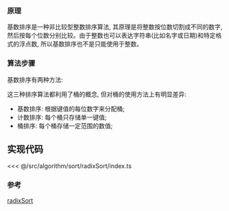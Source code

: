 ### 原理

基数排序是一种非比较型整数排序算法, 其原理是将整数按位数切割成不同的数字, 然后按每个位数分别比较。由于整数也可以表达字符串(比如名字或日期)和特定格式的浮点数, 所以基数排序也不是只能使用于整数。

### 算法步骤

基数排序有两种方法: 

这三种排序算法都利用了桶的概念, 但对桶的使用方法上有明显差异: 

- 基数排序: 根据键值的每位数字来分配桶;
- 计数排序: 每个桶只存储单一键值;
- 桶排序: 每个桶存储一定范围的数值;

<!-- ![radixSort](~@images/src/algorithm/sort/radixSort/images/radixSort.gif) -->

## 实现代码

<<< @/src/algorithm/sort/radixSort/index.ts

### 参考

[radixSort](https://github.com/Rain120/JS-Sorting-Algorithm/blob/master/10.radixSort.md)
